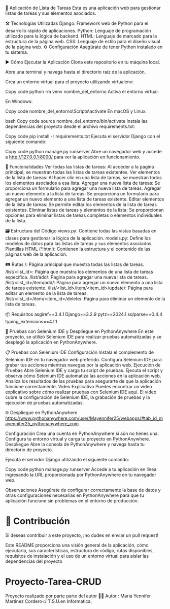 🚀 Aplicación de Lista de Tareas
Esta es una aplicación web para gestionar listas de tareas y sus elementos asociados.

🛠️ Tecnologías Utilizadas
Django: Framework web de Python para el desarrollo rápido de aplicaciones.
Python: Lenguaje de programación utilizado para la lógica de backend.
HTML: Lenguaje de marcado para la estructura de la página web.
CSS: Lenguaje de estilo para el diseño visual de la página web.
⚙️ Configuración
Asegúrate de tener Python instalado en tu sistema.

▶️ Cómo Ejecutar la Aplicación
Clona este repositorio en tu máquina local.

Abre una terminal y navega hasta el directorio raíz de la aplicación.

Crea un entorno virtual para el proyecto utilizando virtualenv:

Copy code
python -m venv nombre_del_entorno
Activa el entorno virtual:

En Windows:

Copy code
nombre_del_entorno\Scripts\activate
En macOS y Linux:

bash
Copy code
source nombre_del_entorno/bin/activate
Instala las dependencias del proyecto desde el archivo requirements.txt:

Copy code
pip install -r requirements.txt
Ejecuta el servidor Django con el siguiente comando:

Copy code
python manage.py runserver
Abre un navegador web y accede a http://127.0.0.1:8000/ para ver la aplicación en funcionamiento.

📝 Funcionalidades
Ver todas las listas de tareas: Al acceder a la página principal, se muestran todas las listas de tareas existentes.
Ver elementos de la lista de tareas: Al hacer clic en una lista de tareas, se muestran todos los elementos asociados a esa lista.
Agregar una nueva lista de tareas: Se proporciona un formulario para agregar una nueva lista de tareas.
Agregar un nuevo elemento a la lista de tareas: Se proporciona un formulario para agregar un nuevo elemento a una lista de tareas existente.
Editar elementos de la lista de tareas: Se permite editar los elementos de la lista de tareas existentes.
Eliminar listas de tareas y elementos de la lista: Se proporcionan opciones para eliminar listas de tareas completas o elementos individuales de la lista.

🗃️ Estructura del Código
views.py: Contiene todas las vistas basadas en clases para gestionar la lógica de la aplicación.
models.py: Define los modelos de datos para las listas de tareas y sus elementos asociados.
Plantillas HTML (*.html): Contienen la estructura y el contenido de las páginas web de la aplicación.

🛤️ Rutas
/: Página principal que muestra todas las listas de tareas.
/list/<list_id>: Página que muestra los elementos de una lista de tareas específica.
/list/add/: Página para agregar una nueva lista de tareas.
/list/<list_id>/item/add/: Página para agregar un nuevo elemento a una lista de tareas existente.
/list/<list_id>/item/<item_id>/update/: Página para editar un elemento de la lista de tareas.
/list/<list_id>/item/<item_id>/delete/: Página para eliminar un elemento de la lista de tareas.

📦 Requisitos
asgiref==3.4.1
Django==3.2.9
pytz==2024.1
sqlparse==0.4.4
typing_extensions==4.1.1


🚀 Pruebas con Selenium IDE y Despliegue en PythonAnywhere
En este proyecto, se utilizó Selenium IDE para realizar pruebas automatizadas y se desplegó la aplicación en PythonAnywhere.

📋 Pruebas con Selenium IDE
Configuración
Instala el complemento de Selenium IDE en tu navegador web preferido.
Configura Selenium IDE para grabar tus acciones mientras navegas por la aplicación web.
Ejecución de Pruebas
Abre Selenium IDE y carga tu script de pruebas.
Ejecuta el script y observa cómo Selenium IDE automatiza las acciones en la aplicación web.
Analiza los resultados de las pruebas para asegurarte de que la aplicación funcione correctamente.
Video Explicativo
Puedes encontrar un video explicativo sobre cómo realizar pruebas con Selenium IDE aquí. El video cubre la configuración de Selenium IDE, la grabación de pruebas y la ejecución de pruebas automatizadas.

🌐 Despliegue en PythonAnywhere
https://www.pythonanywhere.com/user/Mayennifer25/webapps/#tab_id_mayennifer25_pythonanywhere_com

Configuración
Crea una cuenta en PythonAnywhere si aún no tienes una.
Configura tu entorno virtual y carga tu proyecto en PythonAnywhere.
Despliegue
Abre la consola de PythonAnywhere y navega hasta tu directorio de proyecto.

Ejecuta el servidor Django utilizando el siguiente comando:

Copy code
python manage.py runserver
Accede a tu aplicación en línea ingresando la URL proporcionada por PythonAnywhere en tu navegador web.

Observaciones
Asegúrate de configurar correctamente la base de datos y otras configuraciones necesarias en PythonAnywhere para que tu aplicación funcione sin problemas en el entorno de producción.

#  📝 Contribución
Si deseas contribuir a este proyecto, ¡no dudes en enviar un pull request!

Este README proporciona una visión general de la aplicación, cómo ejecutarla, sus características, estructura de código, rutas disponibles, requisitos de instalación y el uso de un entorno virtual para aislar las dependencias del proyecto

# Proyecto-Tarea-CRUD

Proyecto realizado por parte  parte del autor
👨‍💻 Autor :
Maria Yennifer Martinez Cordero</
T.S.U.en Informatica,
